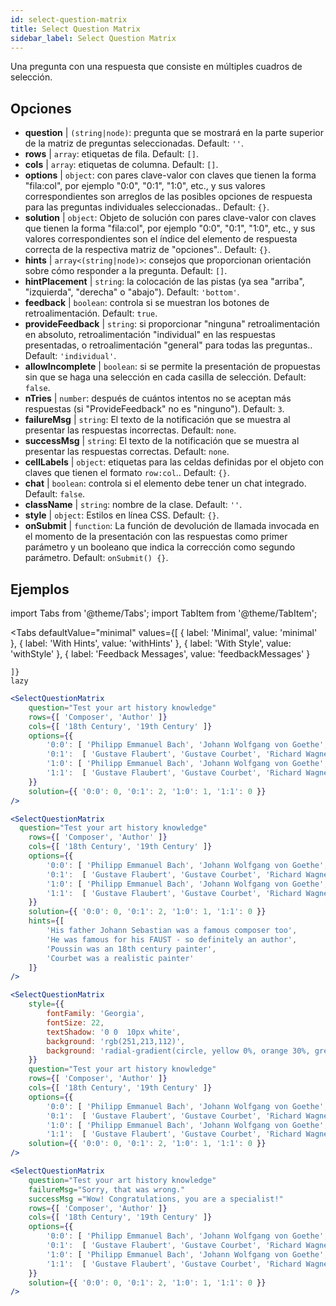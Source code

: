 ```yaml
---
id: select-question-matrix
title: Select Question Matrix
sidebar_label: Select Question Matrix
---
```


Una pregunta con una respuesta que consiste en múltiples cuadros de selección.

## Opciones

* __question__ | `(string|node)`: pregunta que se mostrará en la parte superior de la matriz de preguntas seleccionadas. Default: `''`.
* __rows__ | `array`: etiquetas de fila. Default: `[]`.
* __cols__ | `array`: etiquetas de columna. Default: `[]`.
* __options__ | `object`: con pares clave-valor con claves que tienen la forma "fila:col", por ejemplo "0:0", "0:1", "1:0", etc., y sus valores correspondientes son arreglos de las posibles opciones de respuesta para las preguntas individuales seleccionadas.. Default: `{}`.
* __solution__ | `object`: Objeto de solución con pares clave-valor con claves que tienen la forma "fila:col", por ejemplo "0:0", "0:1", "1:0", etc., y sus valores correspondientes son el índice del elemento de respuesta correcta de la respectiva matriz de "opciones".. Default: `{}`.
* __hints__ | `array<(string|node)>`: consejos que proporcionan orientación sobre cómo responder a la pregunta. Default: `[]`.
* __hintPlacement__ | `string`: la colocación de las pistas (ya sea "arriba", "izquierda", "derecha" o "abajo"). Default: `'bottom'`.
* __feedback__ | `boolean`: controla si se muestran los botones de retroalimentación. Default: `true`.
* __provideFeedback__ | `string`: si proporcionar "ninguna" retroalimentación en absoluto, retroalimentación "individual" en las respuestas presentadas, o retroalimentación "general" para todas las preguntas.. Default: `'individual'`.
* __allowIncomplete__ | `boolean`: si se permite la presentación de propuestas sin que se haga una selección en cada casilla de selección. Default: `false`.
* __nTries__ | `number`: después de cuántos intentos no se aceptan más respuestas (si "ProvideFeedback" no es "ninguno"). Default: `3`.
* __failureMsg__ | `string`: El texto de la notificación que se muestra al presentar las respuestas incorrectas. Default: `none`.
* __successMsg__ | `string`: El texto de la notificación que se muestra al presentar las respuestas correctas. Default: `none`.
* __cellLabels__ | `object`: etiquetas para las celdas definidas por el objeto con claves que tienen el formato `row:col`.. Default: `{}`.
* __chat__ | `boolean`: controla si el elemento debe tener un chat integrado. Default: `false`.
* __className__ | `string`: nombre de la clase. Default: `''`.
* __style__ | `object`: Estilos en línea CSS. Default: `{}`.
* __onSubmit__ | `function`: La función de devolución de llamada invocada en el momento de la presentación con las respuestas como primer parámetro y un booleano que indica la corrección como segundo parámetro. Default: `onSubmit() {}`.


## Ejemplos


import Tabs from '@theme/Tabs';
import TabItem from '@theme/TabItem';

<Tabs
    defaultValue="minimal"
    values={[
        { label: 'Minimal', value: 'minimal' },
        { label: 'With Hints', value: 'withHints' },
        { label: 'With Style', value: 'withStyle' },
        { label: 'Feedback Messages', value: 'feedbackMessages' }
        
    ]}
    lazy
>

<TabItem value="minimal">

```jsx live
<SelectQuestionMatrix
    question="Test your art history knowledge"
    rows={[ 'Composer', 'Author' ]} 
    cols={[ '18th Century', '19th Century' ]} 
    options={{ 
        '0:0': [ 'Philipp Emmanuel Bach', 'Johann Wolfgang von Goethe', 'Nicolas Poussin'], 
        '0:1':  [ 'Gustave Flaubert', 'Gustave Courbet', 'Richard Wagner'] ,
        '1:0': [ 'Philipp Emmanuel Bach', 'Johann Wolfgang von Goethe', 'Nicolas Poussin'],
        '1:1':  [ 'Gustave Flaubert', 'Gustave Courbet', 'Richard Wagner'] 
    }} 
    solution={{ '0:0': 0, '0:1': 2, '1:0': 1, '1:1': 0 }}
/>
```
</TabItem>

<TabItem value="withHints">

```jsx live
<SelectQuestionMatrix
  question="Test your art history knowledge"
    rows={[ 'Composer', 'Author' ]} 
    cols={[ '18th Century', '19th Century' ]} 
    options={{ 
        '0:0': [ 'Philipp Emmanuel Bach', 'Johann Wolfgang von Goethe', 'Nicolas Poussin'], 
        '0:1':  [ 'Gustave Flaubert', 'Gustave Courbet', 'Richard Wagner'] ,
        '1:0': [ 'Philipp Emmanuel Bach', 'Johann Wolfgang von Goethe', 'Nicolas Poussin'],
        '1:1':  [ 'Gustave Flaubert', 'Gustave Courbet', 'Richard Wagner'] 
    }} 
    solution={{ '0:0': 0, '0:1': 2, '1:0': 1, '1:1': 0 }}
    hints={[
        'His father Johann Sebastian was a famous composer too',
        'He was famous for his FAUST - so definitely an author',
        'Poussin was an 18th century painter',
        'Courbet was a realistic painter'
    ]}
/>
```
</TabItem>

<TabItem value="withStyle">

```jsx live
<SelectQuestionMatrix
    style={{ 
        fontFamily: 'Georgia',
        fontSize: 22, 
        textShadow: '0 0  10px white',
        background: 'rgb(251,213,112)',
        background: 'radial-gradient(circle, yellow 0%, orange 30%, green 100%)'
    }}
    question="Test your art history knowledge"
    rows={[ 'Composer', 'Author' ]} 
    cols={[ '18th Century', '19th Century' ]} 
    options={{ 
        '0:0': [ 'Philipp Emmanuel Bach', 'Johann Wolfgang von Goethe', 'Nicolas Poussin'], 
        '0:1':  [ 'Gustave Flaubert', 'Gustave Courbet', 'Richard Wagner'] ,
        '1:0': [ 'Philipp Emmanuel Bach', 'Johann Wolfgang von Goethe', 'Nicolas Poussin'],
        '1:1':  [ 'Gustave Flaubert', 'Gustave Courbet', 'Richard Wagner'] }} 
    solution={{ '0:0': 0, '0:1': 2, '1:0': 1, '1:1': 0 }}
/>
```
</TabItem>


<TabItem value="feedbackMessages">

```jsx live
<SelectQuestionMatrix
    question="Test your art history knowledge"
    failureMsg="Sorry, that was wrong." 
    successMsg ="Wow! Congratulations, you are a specialist!"
    rows={[ 'Composer', 'Author' ]} 
    cols={[ '18th Century', '19th Century' ]} 
    options={{ 
        '0:0': [ 'Philipp Emmanuel Bach', 'Johann Wolfgang von Goethe', 'Nicolas Poussin'], 
        '0:1':  [ 'Gustave Flaubert', 'Gustave Courbet', 'Richard Wagner'] ,
        '1:0': [ 'Philipp Emmanuel Bach', 'Johann Wolfgang von Goethe', 'Nicolas Poussin'],
        '1:1':  [ 'Gustave Flaubert', 'Gustave Courbet', 'Richard Wagner'] 
    }} 
    solution={{ '0:0': 0, '0:1': 2, '1:0': 1, '1:1': 0 }}
/>
```

</TabItem>

</Tabs>

